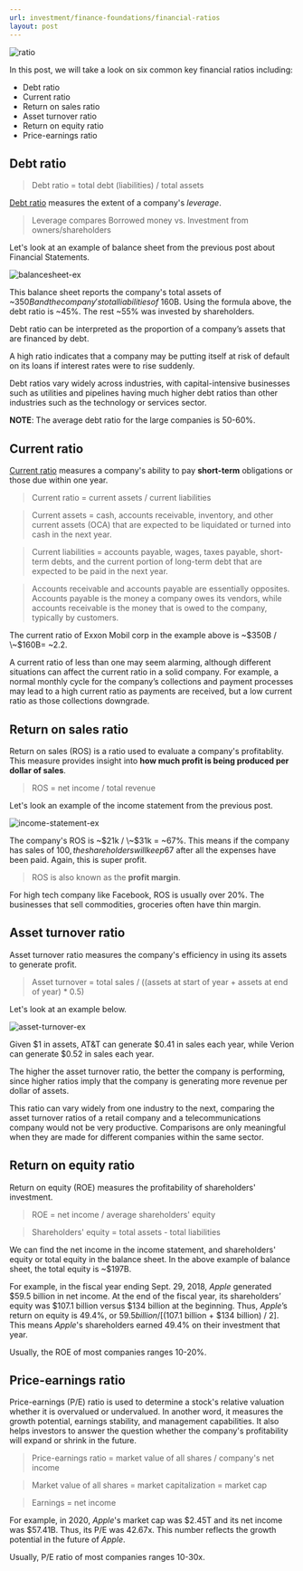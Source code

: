 ```yaml
---
url: investment/finance-foundations/financial-ratios
layout: post
---
```


![ratio][ratio]

In this post, we will take a look on six common key financial ratios including:

- Debt ratio
- Current ratio
- Return on sales ratio
- Asset turnover ratio
- Return on equity ratio
- Price-earnings ratio

## Debt ratio

> Debt ratio = total debt (liabilities) / total assets

[Debt ratio](https://www.investopedia.com/terms/d/debtratio.asp) measures the extent of a company's _leverage_.

> Leverage compares Borrowed money vs. Investment from owners/shareholders

Let's look at an example of balance sheet from the previous post about Financial Statements.

![balancesheet-ex][balancesheet-ex]

This balance sheet reports the company's total assets of ~$350B and the company's total liabilities of ~$160B. Using the formula above, the debt ratio is ~45%. The rest ~55% was invested by shareholders.

Debt ratio can be interpreted as the proportion of a company’s assets that are financed by debt.

A high ratio indicates that a company may be putting itself at risk of default on its loans if interest rates were to rise suddenly.

Debt ratios vary widely across industries, with capital-intensive businesses such as utilities and pipelines having much higher debt ratios than other industries such as the technology or services sector.

**NOTE**: The average debt ratio for the large companies is 50-60%.

## Current ratio

[Current ratio](https://www.investopedia.com/terms/c/currentratio.asp) measures a company's ability to pay **short-term** obligations or those due within one year.

> Current ratio = current assets / current liabilities

> Current assets = cash, accounts receivable, inventory, and other current assets (OCA) that are expected to be liquidated or turned into cash in the next year.

> Current liabilities = accounts payable, wages, taxes payable, short-term debts, and the current portion of long-term debt that are expected to be paid in the next year.

> Accounts receivable and accounts payable are essentially opposites. Accounts payable is the money a company owes its vendors, while accounts receivable is the money that is owed to the company, typically by customers.

The current ratio of Exxon Mobil corp in the example above is \~$350B / \~$160B= \~2.2.

A current ratio of less than one may seem alarming, although different situations can affect the current ratio in a solid company. For example, a normal monthly cycle for the company’s collections and payment processes may lead to a high current ratio as payments are received, but a low current ratio as those collections downgrade.

## Return on sales ratio

Return on sales (ROS) is a ratio used to evaluate a company's profitablity. This measure provides insight into **how much profit is being produced per dollar of sales**.

> ROS = net income / total revenue

Let's look an example of the income statement from the previous post.

![income-statement-ex][income-statement-ex]

The company's ROS is \~$21k / \~$31k = \~67%. This means if the company has sales of 100$, the shareholders will keep 67$ after all the expenses have been paid. Again, this is super profit.

> ROS is also known as the **profit margin**.

For high tech company like Facebook, ROS is usually over 20%. The businesses that sell commodities, groceries often have thin margin.

## Asset turnover ratio

Asset turnover ratio measures the company's efficiency in using its assets to generate profit.

> Asset turnover = total sales / ((assets at start of year + assets at end of year) \* 0.5)

Let's look at an example below.

![asset-turnover-ex][asset-turnover-ex]

Given $1 in assets, AT&T can generate $0.41 in sales each year, while Verion can generate $0.52 in sales each year.

The higher the asset turnover ratio, the better the company is performing, since higher ratios imply that the company is generating more revenue per dollar of assets.

This ratio can vary widely from one industry to the next, comparing the asset turnover ratios of a retail company and a telecommunications company would not be very productive. Comparisons are only meaningful when they are made for different companies within the same sector.

## Return on equity ratio

Return on equity (ROE) measures the profitability of shareholders' investment.

> ROE = net income / average shareholders' equity

> Shareholders' equity = total assets - total liabilities

We can find the net income in the income statement, and shareholders' equity or total equity in the balance sheet. In the above example of balance sheet, the total equity is ~$197B.

For example, in the fiscal year ending Sept. 29, 2018, _Apple_ generated $59.5 billion in net income. At the end of the fiscal year, its shareholders’ equity was $107.1 billion versus $134 billion at the beginning. Thus, _Apple_’s return on equity is 49.4%, or $59.5 billion / [($107.1 billion + $134 billion) / 2]. This means _Apple_'s shareholders earned 49.4% on their investment that year.

Usually, the ROE of most companies ranges 10-20%.

## Price-earnings ratio

Price-earnings (P/E) ratio is used to determine a stock's relative valuation whether it is overvalued or undervalued. In another word, it measures the growth potential, earnings stability, and management capabilities. It also helps investors to answer the question whether the company's profitability will expand or shrink in the future.

> Price-earnings ratio = market value of all shares / company's net income

> Market value of all shares = market capitalization = market cap

> Earnings = net income

For example, in 2020, _Apple_'s market cap was $2.45T and its net income was $57.41B. Thus, its P/E was 42.67x. This number reflects the growth potential in the future of _Apple_.

Usually, P/E ratio of most companies ranges 10-30x.

<!-- MARKDOWN LINKS & IMAGES -->

[ratio]: /assets/images/investment/finance-foundations/financial-ratios/ratio.jpg
[balancesheet-ex]: /assets/images/investment/finance-foundations/financial-statements-detail/balancesheet-ex.jpg
[income-statement-ex]: /assets/images/investment/finance-foundations/financial-statements-detail/income-statement-ex.jpg
[asset-turnover-ex]: /assets/images/investment/finance-foundations/financial-ratios/asset-turnover-ex.jpg
